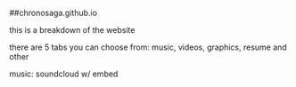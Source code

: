 ##chronosaga.github.io

this is a breakdown of the website

there are 5 tabs you can choose from:
music, videos, graphics, resume and other


music:
soundcloud w/ embed

